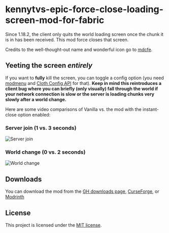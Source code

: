 # kennytvs-epic-force-close-loading-screen-mod-for-fabric

Since 1.18.2, the client only quits the world loading screen once the chunk it is in has been received. This mod force closes that screen.

Credits to the well-thought-out name and wonderful icon go to [mdcfe](https://github.com/mdcfe).

## Yeeting the screen *entirely*
If you want to **fully** kill the screen, you can toggle a config option (you need [modmenu](https://www.curseforge.com/minecraft/mc-mods/modmenu) and [Cloth Config API](https://www.curseforge.com/minecraft/mc-mods/cloth-config) for that).
**Keep in mind this reintroduces a client bug where you can briefly (only visually) fall through the world if your network connection is slow or the server is loading chunks very slowly after a world change.**

Here are some video comparisons of Vanilla vs. the mod with the instant-close option enabled:
### Server join (1 vs. 3 seconds)
![Server join](https://i.imgur.com/duhOAYM.gif)

### World change (0 vs. 2 seconds)
![World change](https://imgur.com/GYdJVJE.gif)

## Downloads
You can download the mod from the [GH downloads page](https://github.com/kennytv/kennytvs-epic-force-close-loading-screen-mod-for-fabric/releases), [CurseForge](https://www.curseforge.com/minecraft/mc-mods/kennytvs-epic-force-close-loading-screen-mod-for), or [Modrinth](https://modrinth.com/mod/forcecloseworldloadingscreen)

## License
This project is licensed under the [MIT license](LICENSE).
